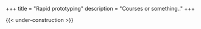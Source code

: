 +++
title = "Rapid prototyping"
description = "Courses or something.."
+++

{{< under-construction >}}